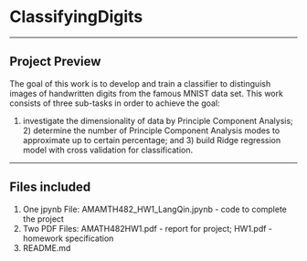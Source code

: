 # ClassifyingDigits
___
## Project Preview
The goal of this work is to develop and train a classifier to distinguish images of handwritten
digits from the famous MNIST data set. This work consists of three sub-tasks in order to achieve the goal:
1) investigate the dimensionality of data by Principle Component Analysis; 2) determine the number of
Principle Component Analysis modes to approximate up to certain percentage; and 3) build Ridge regression
model with cross validation for classification.
___
## Files included
1. One jpynb File: AMAMTH482_HW1_LangQin.jpynb - code to complete the project
2. Two PDF Files: AMATH482HW1.pdf - report for project; HW1.pdf - homework specification
3. README.md

